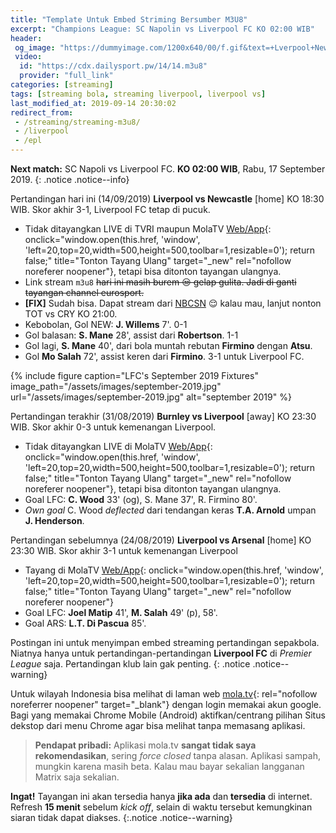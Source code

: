 ```yaml
---
title: "Template Untuk Embed Striming Bersumber M3U8"
excerpt: "Champions League: SC Napolin vs Liverpool FC KO 02:00 WIB"
header:
 og_image: "https://dummyimage.com/1200x640/00/f.gif&text=+Lverpool+Newcastle"
 video:
  id: "https://cdx.dailysport.pw/14/14.m3u8"
  provider: "full_link"
categories: [streaming]
tags: [streaming bola, streaming liverpool, liverpool vs]
last_modified_at: 2019-09-14 20:30:02
redirect_from:
 - /streaming/streaming-m3u8/
 - /liverpool
 - /epl
---
```


**Next match:** SC Napoli vs Liverpool FC. **KO 02:00 WIB**, Rabu, 17 September 2019.
{: .notice .notice--info}

Pertandingan hari ini (14/09/2019) **Liverpool vs Newcastle** [home] KO 18:30 WIB. Skor akhir 3-1, Liverpool FC tetap di pucuk.
- Tidak ditayangkan LIVE di TVRI maupun MolaTV [Web/App](https://mola.tv/watch?v=vd67493643){: onclick="window.open(this.href, 'window', 'left=20,top=20,width=500,height=500,toolbar=1,resizable=0'); return false;" title="Tonton Tayang Ulang" target="_new" rel="nofollow noreferer noopener"}, tetapi bisa ditonton tayangan ulangnya.
- Link stream `m3u8` <del>hari ini masih burem 😒 gelap gulita. Jadi di ganti tayangan channel eurosport.</del>
- **[FIX]** Sudah bisa. Dapat stream dari [NBCSN](https://en.wikipedia.org/wiki/NBCSN) 😌 kalau mau, lanjut nonton TOT vs CRY KO 21:00.
- Kebobolan, Gol NEW: **J. Willems** 7'. 0-1
- Gol balasan: **S. Mane** 28', assist dari **Robertson**. 1-1
- Gol lagi, **S. Mane** 40', dari bola muntah rebutan **Firmino** dengan **Atsu**.
- Gol **Mo Salah** 72', assist keren dari **Firmino**. 3-1 untuk Liverpool FC.

{% include figure caption="LFC's September 2019 Fixtures" image_path="/assets/images/september-2019.jpg" url="/assets/images/september-2019.jpg" alt="september 2019" %}

Pertandingan terakhir (31/08/2019) **Burnley vs Liverpool** [away] KO 23:30 WIB. Skor akhir 0-3 untuk kemenangan Liverpool.
- Tidak ditayangkan LIVE di MolaTV [Web/App](https://mola.tv/watch?v=vd66534925){: onclick="window.open(this.href, 'window', 'left=20,top=20,width=500,height=500,toolbar=1,resizable=0'); return false;" title="Tonton Tayang Ulang" target="_new" rel="nofollow noreferer noopener"}, tetapi bisa ditonton tayangan ulangnya.
- Goal LFC: **C. Wood** 33' (og), S. Mane 37', R. Firmino 80'.
- _Own goal_ C. Wood _deflected_ dari tendangan keras **T.A. Arnold** umpan **J. Henderson**.

Pertandingan sebelumnya (24/08/2019) **Liverpool vs Arsenal** [home] KO 23:30 WIB. Skor akhir 3-1 untuk kemenangan Liverpool
- Tayang di MolaTV [Web/App](https://mola.tv/watch?v=vd65950609){: onclick="window.open(this.href, 'window', 'left=20,top=20,width=500,height=500,toolbar=1,resizable=0'); return false;" title="Tonton Tayang Ulang" target="_new" rel="nofollow noreferer noopener"}
- Goal LFC: **Joel Matip** 41', **M. Salah** 49' (p), 58'. 
- Goal ARS: **L.T. Di Pascua** 85'.

Postingan ini untuk menyimpan embed streaming pertandingan sepakbola. Niatnya hanya untuk pertandingan-pertandingan **Liverpool FC** di *Premier League* saja. Pertandingan klub lain gak penting.
{: .notice .notice--warning}

Untuk wilayah Indonesia bisa melihat di laman web [mola.tv](https://mola.tv/){: rel="nofollow noreferrer noopener" target="_blank"} dengan login memakai akun google. Bagi yang memakai Chrome Mobile (Android) aktifkan/centrang pilihan Situs dekstop dari menu Chrome agar bisa melihat tanpa memasang aplikasi.

> **Pendapat pribadi:**
> Aplikasi mola.tv **sangat tidak saya rekomendasikan**, sering _force closed_ tanpa alasan. Aplikasi sampah, mungkin karena masih beta. Kalau mau bayar sekalian langganan Matrix saja sekalian.

**Ingat!** Tayangan ini akan tersedia hanya **jika ada** dan **tersedia** di internet. Refresh **15 menit** sebelum _kick off_, selain di waktu tersebut kemungkinan siaran tidak dapat diakses.
{:.notice .notice--warning}
